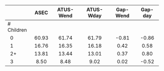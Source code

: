 
|                      |         ASEC |    ATUS-Wend |    ATUS-Wday |     Gap-Wend |      Gap-day |
| -------------------- | :----------: | :----------: | :----------: | :----------: | :----------: |
| # Children           |              |              |              |              |              |
| &nbsp;&nbsp;0        |        60.93 |        61.74 |        61.79 |        -0.81 |        -0.86 |
| &nbsp;&nbsp;1        |        16.76 |        16.35 |        16.18 |         0.42 |         0.58 |
| &nbsp;&nbsp;2+       |        13.81 |        13.44 |        13.01 |         0.37 |         0.80 |
| &nbsp;&nbsp;3        |         8.50 |         8.48 |         9.02 |         0.02 |        -0.52 |

